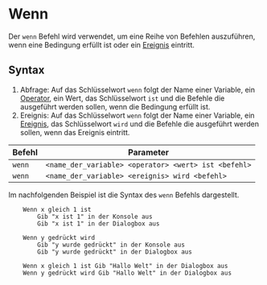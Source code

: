 # Wenn

Der `wenn` Befehl wird verwendet, um eine Reihe von Befehlen auszuführen, wenn eine Bedingung erfüllt ist oder ein [Ereignis](/docs/syntax/ereignisse) eintritt.

## Syntax

1. Abfrage: Auf das Schlüsselwort `wenn` folgt der Name einer Variable, ein [Operator](/docs/syntax/operatoren), ein Wert, das Schlüsselwort `ist` und die Befehle die ausgeführt werden sollen, wenn die Bedingung erfüllt ist.
2. Ereignis: Auf das Schlüsselwort `wenn` folgt der Name einer Variable, ein [Ereignis](/docs/syntax/ereignisse), das Schlüsselwort `wird` und die Befehle die ausgeführt werden sollen, wenn das Ereignis eintritt.

| Befehl | Parameter |
| ------ | --------- |
| `wenn` | `<name_der_variable> <operator> <wert> ist <befehl>` |
| `wenn` | `<name_der_variable> <ereignis> wird <befehl>` |

Im nachfolgenden Beispiel ist die Syntax des `wenn` Befehls dargestellt.

```
    Wenn x gleich 1 ist
        Gib "x ist 1" in der Konsole aus
        Gib "x ist 1" in der Dialogbox aus
    
    Wenn y gedrückt wird
        Gib "y wurde gedrückt" in der Konsole aus
        Gib "y wurde gedrückt" in der Dialogbox aus

    Wenn x gleich 1 ist Gib "Hallo Welt" in der Dialogbox aus
    Wenn y gedrückt wird Gib "Hallo Welt" in der Dialogbox aus
```